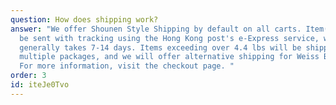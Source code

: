 ```yaml
---
question: How does shipping work?
answer: "We offer Shounen Style Shipping by default on all carts. Item(s) will
  be sent with tracking using the Hong Kong post's e-Express service, which
  generally takes 7-14 days. Items exceeding over 4.4 lbs will be shipped in
  multiple packages, and we will offer alternative shipping for Weiss BP cases.
  For more information, visit the checkout page. "
order: 3
id: iteJe0Tvo
---
```

